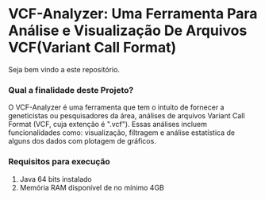 
# VCF-Analyzer: Uma Ferramenta Para Análise e Visualização De Arquivos VCF(Variant Call Format) #

Seja bem vindo a este repositório.

### Qual a finalidade deste Projeto? ###

O VCF-Analyzer é uma ferramenta que tem o intuito de fornecer a geneticistas ou pesquisadores da área, análises de arquivos Variant Call Format (VCF, cuja extenção é ".vcf").
Essas análises incluem funcionalidades como: visualização, filtragem e análise estatística de alguns dos dados com plotagem de gráficos. 

### Requisitos para execução
1. Java 64 bits instalado 
3. Memória RAM disponível de no mínimo 4GB



